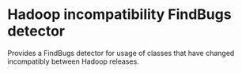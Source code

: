 # Hadoop incompatibility FindBugs detector

Provides a FindBugs detector for usage of classes that have changed incompatibly
between Hadoop releases.